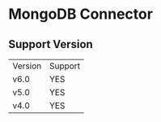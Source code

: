 # MongoDB Connector

## Support Version
<table>
<tr>
<td>Version</td>
<td>Support</td>
</tr>
<tr>
<td>v6.0</td>
<td>YES</td>
</tr>
<tr>
<td>v5.0</td>
<td>YES</td>
</tr>
<tr>
<td>v4.0</td>
<td>YES</td>
</tr>
</table>

